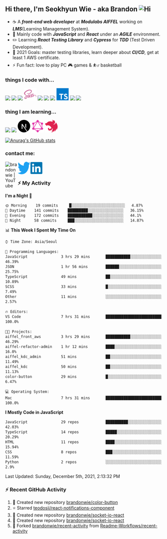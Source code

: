 ## Hi there, I'm Seokhyun Wie - aka Brandon <img src='https://qpluspicture.oss-cn-beijing.aliyuncs.com/6LjjQA/Hi.gif' alt='Hi' width="24"/>

- ☕ A _**front-end web developer**_ at _**Modulabs AIFFEL**_ working on _**LMS**_(Learning Management System).
- 🔄 Mainly code with _**JavaScript**_ and _**React**_ under an _**AGILE**_ environment.
- ✏️ Learning _**React Testing Library**_ and _**Cypress**_ for _**TDD**_ (Test Driven Development).
- 🎯 2021 Goals: master testing libraries, learn deeper about _**CI/CD**_, get at least 1 AWS certificate.
- ⚡ Fun fact: love to play PC 🎮 games️ \& ⛹️‍♂️ basketball

### things I code with...

<img src="https://cdn.jsdelivr.net/gh/devicons/devicon/icons/vscode/vscode-original.svg" width="40px"> <img src="https://cdn.jsdelivr.net/gh/devicons/devicon@latest/icons/javascript/javascript-original.svg" width="40px"> <img src="https://cdn.jsdelivr.net/gh/devicons/devicon@latest/icons/react/react-original.svg" width="40px"> <img src="https://raw.githubusercontent.com/devicons/devicon/master/icons/sass/sass-original.svg" width="40px"> <img src="https://cdn.jsdelivr.net/gh/devicons/devicon@latest/icons/git/git-original.svg" width="40px"> <img src="https://cdn.jsdelivr.net/gh/devicons/devicon/icons/github/github-original.svg" width="40px"> <img src="https://cdn.jsdelivr.net/gh/devicons/devicon/icons/amazonwebservices/amazonwebservices-original.svg" width="40px"> <img src="https://raw.githubusercontent.com/devicons/devicon/master/icons/typescript/typescript-original.svg" width="40px"> <img src="https://cdn.jsdelivr.net/gh/devicons/devicon@latest/icons/mongodb/mongodb-original.svg" width="40px"> <img src="https://cdn.jsdelivr.net/gh/devicons/devicon@latest/icons/nodejs/nodejs-plain.svg" width="40px">

### thing I am learning...

<img src="https://cdn.jsdelivr.net/gh/devicons/devicon/icons/jest/jest-plain.svg" width="40px"> <img src="https://icons-for-free.com/iconfiles/png/512/cypress-1324440144114984250.png" width="40px"> <img src="https://raw.githubusercontent.com/devicons/devicon/master/icons/nextjs/nextjs-original.svg" width="40px"> <img src="https://raw.githubusercontent.com/devicons/devicon/master/icons/graphql/graphql-plain.svg" width="40px"> <img src="https://raw.githubusercontent.com/devicons/devicon/master/icons/nestjs/nestjs-plain.svg" width="40px">

<!-- GitHub Stats -->

[![Anurag's GitHub stats](https://github-readme-stats.vercel.app/api?username=brandonwie&show_icons=true&title_color=ffc857&icon_color=8ac926&text_color=daf7dc&bg_color=151515&hide=stars&custom_title=Brandon's GitHub Stats)](https://github.com/anuraghazra/github-readme-stats)

### contact me:

[<img align="left" alt="brandonwie | YouTube" width="40px" src="https://iconape.com/wp-content/png_logo_vector/youtube-social-white-squircle.png" />][youtube] [<img align="left" alt="brandonwie | Twitter" width="40px" src="https://raw.githubusercontent.com/devicons/devicon/master/icons/twitter/twitter-original.svg" />][twitter] [<img align="left" alt="brandonwie | LinkedIn" width="40px" src="https://raw.githubusercontent.com/devicons/devicon/master/icons/linkedin/linkedin-original.svg" />][linkedin]

<br />
<br />

### ⚡ My Activity

<!--START_SECTION:waka-->
**I'm a Night 🦉** 

```text
🌞 Morning    19 commits     █░░░░░░░░░░░░░░░░░░░░░░░░   4.87% 
🌆 Daytime    141 commits    █████████░░░░░░░░░░░░░░░░   36.15% 
🌃 Evening    172 commits    ███████████░░░░░░░░░░░░░░   44.1% 
🌙 Night      58 commits     ███░░░░░░░░░░░░░░░░░░░░░░   14.87%

```


📊 **This Week I Spent My Time On** 

```text
⌚︎ Time Zone: Asia/Seoul

💬 Programming Languages: 
JavaScript               3 hrs 29 mins       ███████████░░░░░░░░░░░░░░   46.39% 
JSON                     1 hr 56 mins        ██████░░░░░░░░░░░░░░░░░░░   25.75% 
TypeScript               49 mins             ██░░░░░░░░░░░░░░░░░░░░░░░   10.89% 
SCSS                     33 mins             █░░░░░░░░░░░░░░░░░░░░░░░░   7.49% 
Other                    11 mins             ░░░░░░░░░░░░░░░░░░░░░░░░░   2.57%

🔥 Editors: 
VS Code                  7 hrs 31 mins       █████████████████████████   100.0%

🐱‍💻 Projects: 
aiffel_front_aws         3 hrs 29 mins       ███████████░░░░░░░░░░░░░░   46.29% 
aiffel-refactor-admin    1 hr 12 mins        ████░░░░░░░░░░░░░░░░░░░░░   16.0% 
aiffel_kdc_admin         51 mins             ██░░░░░░░░░░░░░░░░░░░░░░░   11.49% 
aiffel_kdc               50 mins             ██░░░░░░░░░░░░░░░░░░░░░░░   11.13% 
color-button             29 mins             █░░░░░░░░░░░░░░░░░░░░░░░░   6.47%

💻 Operating System: 
Mac                      7 hrs 31 mins       █████████████████████████   100.0%

```

**I Mostly Code in JavaScript** 

```text
JavaScript               29 repos            ██████████░░░░░░░░░░░░░░░   42.03% 
TypeScript               14 repos            █████░░░░░░░░░░░░░░░░░░░░   20.29% 
HTML                     11 repos            ████░░░░░░░░░░░░░░░░░░░░░   15.94% 
CSS                      8 repos             ███░░░░░░░░░░░░░░░░░░░░░░   11.59% 
Python                   2 repos             ░░░░░░░░░░░░░░░░░░░░░░░░░   2.9%

```



<!--END_SECTION:waka-->

<!--RECENT_ACTIVITY:last_update-->
Last Updated: Sunday, December 5th, 2021, 2:13:32 PM
<!--RECENT_ACTIVITY:last_update_end-->

### ⚡ Recent GitHub Activity

<!--RECENT_ACTIVITY:start-->
1. 📔 Created new repository [brandonwie/color-button](https://github.com/brandonwie/color-button)
2. ⭐ Starred [teodosii/react-notifications-component](https://github.com/teodosii/react-notifications-component)
3. 📔 Created new repository [brandonwie/socket-io-react](https://github.com/brandonwie/socket-io-react)
4. 📔 Created new repository [brandonwie/socket-io-react](https://github.com/brandonwie/socket-io-react)
5. 🔱 Forked [brandonwie/recent-activity](https://github.com/brandonwie/recent-activity) from [Readme-Workflows/recent-activity](https://github.com/Readme-Workflows/recent-activity)
<!--RECENT_ACTIVITY:end-->

[youtube]: https://www.youtube.com/channel/UC7tk3UT7nn3cZNC2KBdb-4Q
[linkedin]: https://linkedin.com/in/brandonwie
[twitter]: https://twitter.com/brandonwie
